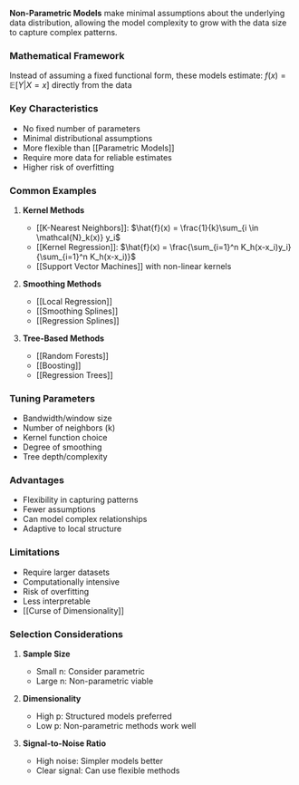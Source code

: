 **Non-Parametric Models** make minimal assumptions about the underlying data distribution, allowing the model complexity to grow with the data size to capture complex patterns.

### Mathematical Framework
Instead of assuming a fixed functional form, these models estimate:
$f(x) = \mathbb{E}[Y|X=x]$ directly from the data

### Key Characteristics
- No fixed number of parameters
- Minimal distributional assumptions
- More flexible than [[Parametric Models]]
- Require more data for reliable estimates
- Higher risk of overfitting

### Common Examples
1. **Kernel Methods**
   - [[K-Nearest Neighbors]]: $\hat{f}(x) = \frac{1}{k}\sum_{i \in \mathcal{N}_k(x)} y_i$
   - [[Kernel Regression]]: $\hat{f}(x) = \frac{\sum_{i=1}^n K_h(x-x_i)y_i}{\sum_{i=1}^n K_h(x-x_i)}$
   - [[Support Vector Machines]] with non-linear kernels

2. **Smoothing Methods**
   - [[Local Regression]]
   - [[Smoothing Splines]]
   - [[Regression Splines]]

3. **Tree-Based Methods**
   - [[Random Forests]]
   - [[Boosting]]
   - [[Regression Trees]]

### Tuning Parameters
- Bandwidth/window size
- Number of neighbors (k)
- Kernel function choice
- Degree of smoothing
- Tree depth/complexity

### Advantages
- Flexibility in capturing patterns
- Fewer assumptions
- Can model complex relationships
- Adaptive to local structure

### Limitations
- Require larger datasets
- Computationally intensive
- Risk of overfitting
- Less interpretable
- [[Curse of Dimensionality]]

### Selection Considerations
1. **Sample Size**
   - Small n: Consider parametric
   - Large n: Non-parametric viable

2. **Dimensionality**
   - High p: Structured models preferred
   - Low p: Non-parametric methods work well

3. **Signal-to-Noise Ratio**
   - High noise: Simpler models better
   - Clear signal: Can use flexible methods
